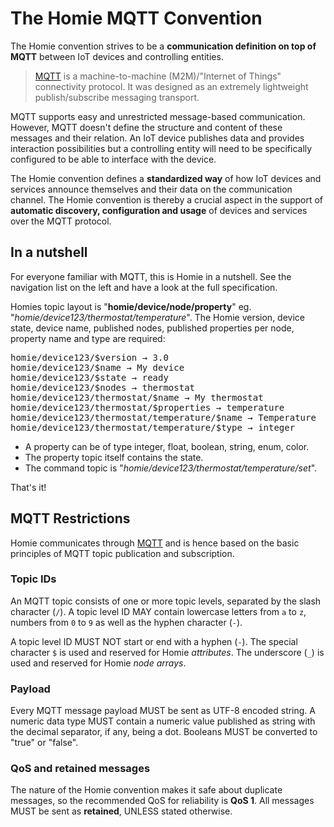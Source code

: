 # The Homie MQTT Convention

The Homie convention strives to be a **communication definition on top of MQTT** between IoT devices and controlling entities.

> [MQTT](http://mqtt.org) is a machine-to-machine (M2M)/"Internet of Things" connectivity protocol.
> It was designed as an extremely lightweight publish/subscribe messaging transport.

MQTT supports easy and unrestricted message-based communication.
However, MQTT doesn't define the structure and content of these messages and their relation.
An IoT device publishes data and provides interaction possibilities but a controlling entity will need to be specifically configured to be able to interface with the device.

The Homie convention defines a **standardized way** of how IoT devices and services announce themselves and their data on the communication channel.
The Homie convention is thereby a crucial aspect in the support of **automatic discovery, configuration and usage** of devices and services over the MQTT protocol.

## In a nutshell

For everyone familiar with MQTT, this is Homie in a nutshell.
See the navigation list on the left and have a look at the full specification.

Homies topic layout is "**homie/device/node/property**" eg. "*homie/device123/thermostat/temperature*".
The Homie version, device state, device name, published nodes, published properties per node, property name and type are required:

<pre>
homie/device123/$version → 3.0
homie/device123/$name → My device
homie/device123/$state → ready
homie/device123/$nodes → thermostat
homie/device123/thermostat/$name → My thermostat
homie/device123/thermostat/$properties → temperature
homie/device123/thermostat/temperature/$name → Temperature
homie/device123/thermostat/temperature/$type → integer
</pre>

* A property can be of type integer, float, boolean, string, enum, color.
* The property topic itself contains the state.
* The command topic is "*homie/device123/thermostat/temperature/set*".

That's it!

## MQTT Restrictions

Homie communicates through [MQTT](http://mqtt.org) and is hence based on the basic principles of MQTT topic publication and subscription.

### Topic IDs

An MQTT topic consists of one or more topic levels, separated by the slash character (`/`).
A topic level ID MAY contain lowercase letters from `a` to `z`, numbers from `0` to `9` as well as the hyphen character (`-`).

A topic level ID MUST NOT start or end with a hyphen (`-`).
The special character `$` is used and reserved for Homie *attributes*.
The underscore (`_`) is used and reserved for Homie *node arrays*.

### Payload

Every MQTT message payload MUST be sent as UTF-8 encoded string.
A numeric data type MUST contain a numeric value published as string with the decimal separator, if any, being a dot. 
Booleans MUST be converted to "true" or "false".

### QoS and retained messages

The nature of the Homie convention makes it safe about duplicate messages, so the recommended QoS for reliability is **QoS 1**.
All messages MUST be sent as **retained**, UNLESS stated otherwise.

